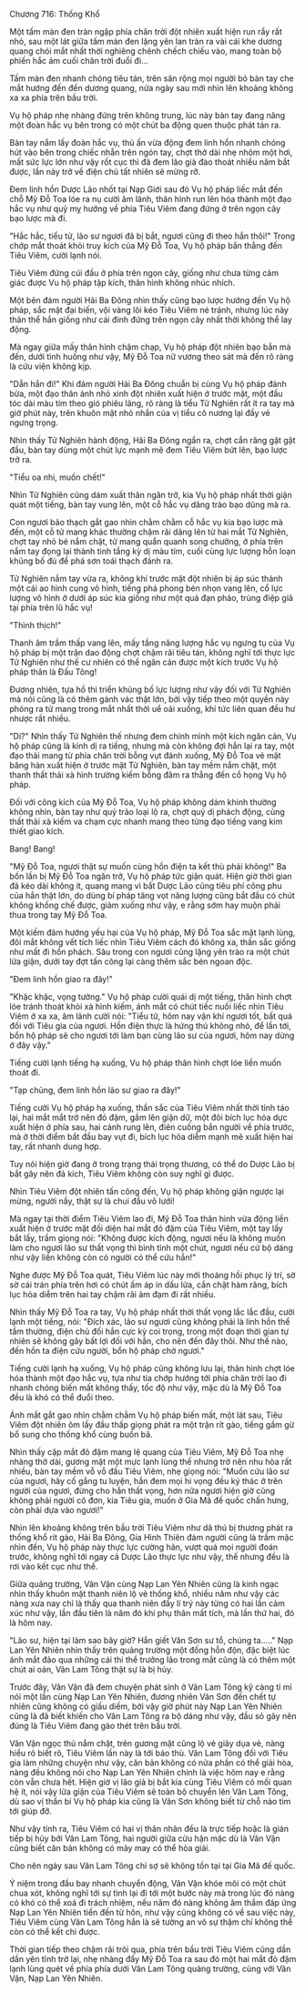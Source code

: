 




Chương 716: Thống Khổ


Một tấm màn đen tràn ngập phía chân trời đột nhiên xuất hiện run rẩy rất nhỏ, sau một lát giữa tấm màn đen lặng yên lan tràn ra vài cái khe dương quang chói mắt nhất thời nghiêng chênh chếch chiếu vào, mang toàn bộ phiến hắc ám cuối chân trời đuổi đi...

Tấm màn đen nhanh chóng tiêu tán, trên sân rộng mọi người bỏ bàn tay che mắt hướng đến đến dương quang, nửa ngày sau mới nhìn lên khoảng không xa xa phía trên bầu trời.

Vụ hộ pháp nhẹ nhàng đứng trên không trung, lúc này bàn tay đang nâng một đoàn hắc vụ bên trong có một chút ba động quen thuộc phát tán ra.

Bàn tay nắm lấy đoàn hắc vụ, thủ ấn vừa động đem linh hồn nhanh chóng hút vào bên trong chiếc nhẫn trên ngón tay, chợt thở dài nhẹ nhõm một hơi, mất sức lực lớn như vậy rốt cục thì đã đem lão già đào thoát nhiều năm bắt được, lần này trở về điện chủ tất nhiên sẽ mừng rỡ.

Đem linh hồn Dược Lão nhốt tại Nạp Giới sau đó Vụ hộ pháp liếc mắt đến chỗ Mỹ Đỗ Toa lóe ra nụ cười âm lãnh, thân hình run lên hóa thành một đạo hắc vụ như quỷ mỵ hướng về phía Tiêu Viêm đang đứng ở trên ngọn cây bạo lược mà đi.

"Hắc hắc, tiểu tử, lão sư ngươi đã bị bắt, ngươi cũng đi theo hắn thôi!" Trong chớp mắt thoát khỏi truy kích của Mỹ Đỗ Toa, Vụ hộ pháp bắn thẳng đến Tiêu Viêm, cười lạnh nói.

Tiêu Viêm đứng cúi đầu ở phía trên ngọn cây, giống như chưa từng cảm giác được Vu hộ pháp tập kích, thân hình không nhúc nhích.

Một bên đám người Hải Ba Đông nhìn thấy cũng bạo lược hướng đến Vụ hộ pháp, sắc mặt đại biến, vội vàng lôi kéo Tiêu Viêm né tránh, nhưng lúc này thân thể hắn giống như cái đinh đứng trên ngọn cây nhất thời không thể lay động.

Mà ngay giữa mấy thân hình chậm chạp, Vụ hộ pháp đột nhiên bạo bắn mà đến, dưới tình huống như vậy, Mỹ Đỗ Toa nữ vương theo sát mà đến rõ ràng là cứu viện không kịp.

"Dẫn hắn đi!" Khi đám người Hải Ba Đông chuẩn bị cùng Vụ hộ pháp đánh bừa, một đạo thân ảnh nhỏ xinh đột nhiên xuất hiện ở trước mặt, một đầu tóc dài màu tím theo gió phiêu lãng, rõ ràng là tiểu Tử Nghiên rất ít ra tay mà giờ phút này, trên khuôn mặt nhỏ nhắn của vị tiểu cô nương lại đầy vẻ ngưng trọng.

Nhìn thấy Tử Nghiên hành động, Hải Ba Đông ngẩn ra, chợt cắn răng gật gật đầu, bàn tay dùng một chút lực mạnh mẽ đem Tiêu Viêm bứt lên, bạo lược trở ra.

"Tiểu oa nhi, muốn chết!"

Nhìn Tử Nghiên cũng dám xuất thân ngăn trở, kia Vụ hộ pháp nhất thời giận quát một tiếng, bàn tay vung lên, một cỗ hắc vụ dâng trào bạo dũng mà ra.

Con ngươi bảo thạch gắt gao nhìn chằm chằm cỗ hắc vụ kia bạo lược mà đến, một cỗ tử mang khác thường chậm rãi dâng lên từ hai mắt Tử Nghiên, chợt tay nhỏ bé nắm chặt, tử mang quẩn quanh song chưởng, ở phía trên nắm tay đọng lại thành tinh tầng kỳ dị màu tím, cuối cùng lực lượng hỗn loạn khủng bố đủ để phá sơn toái thạch đánh ra.

Tử Nghiên nắm tay vừa ra, không khí trước mặt đột nhiên bị áp súc thành một cái ao hình cung vô hình, tiếng phá phong bén nhọn vang lên, cổ lực lượng vô hình ở dưới áp súc kia giống như một quả đạn pháo, trùng điệp giã tại phía trên lũ hắc vụ!

"Thình thịch!"

Thanh âm trầm thấp vang lên, mấy tầng năng lượng hắc vụ ngưng tụ của Vụ hộ pháp bị một trận dao động chợt chậm rãi tiêu tán, không nghĩ tới thực lực Tử Nghiên như thế cư nhiên có thể ngăn cản được một kích trước Vụ hộ pháp thân là Đấu Tông!

Đương nhiên, tựa hồ thi triển khủng bố lực lượng như vậy đối với Tử Nghiên mà nói cũng là có thêm gánh vác thật lớn, bởi vậy tiếp theo một quyền này phóng ra tử mang trong mắt nhất thời uể oải xuống, khí tức liên quan đều hư nhược rất nhiều.

"Di?" Nhìn thấy Tử Nghiên thế nhưng đem chính mình một kích ngăn cản, Vụ hộ pháp cũng là kinh dị ra tiếng, nhưng mà còn không đợi hắn lại ra tay, một đạo thải mang từ phía chân trời bỗng vụt đánh xuống, Mỹ Đỗ Toa vẻ mặt băng hàn xuất hiện ở trước mặt Tử Nghiên, bàn tay mềm nắm chặt, một thanh thất thải xà hình trường kiếm bỗng đâm ra thẳng đến cổ họng Vụ hộ pháp.

Đối với công kích của Mỹ Đỗ Toa, Vụ hộ pháp không dám khinh thường không nhìn, bàn tay như quỷ trảo loại lộ ra, chợt quỷ dị phách động, cùng thất thải xà kiếm va chạm cực nhanh mang theo từng đạo tiếng vang kim thiết giao kích.

Bang! Bang!

"Mỹ Đỗ Toa, ngươi thật sự muốn cùng hồn điện ta kết thù phải không!" Ba bốn lần bị Mỹ Đỗ Toa ngăn trở, Vụ hộ pháp tức giận quát. Hiện giờ thời gian đã kéo dài không ít, quang mang vì bắt Dược Lão cũng tiêu phí công phu của hắn thật lớn, do dùng bí pháp tăng vọt năng lượng cũng bắt đầu có chút không khống chế được, giảm xuống như vậy, e rằng sớm hay muộn phải thua trong tay Mỹ Đỗ Toa.

Một kiếm đâm hướng yếu hại của Vụ hộ pháp, Mỹ Đỗ Toa sắc mặt lạnh lùng, đôi mắt không vết tích liếc nhìn Tiêu Viêm cách đó không xa, thần sắc giống như mất đi hồn phách. Sâu trong con ngươi cũng lặng yên trào ra một chút lửa giận, dưới tay đợt tấn công lại càng thêm sắc bén ngoan độc.

"Đem linh hồn giao ra đây!"

"Khặc khặc, vọng tưởng." Vụ hộ pháp cười quái dị một tiếng, thân hình chợt lóe tránh thoát khỏi xà hình kiếm, ánh mắt có chút tiếc nuối liếc nhìn Tiêu Viêm ở xa xa, âm lãnh cười nói: "Tiểu tử, hôm nay vận khí ngươi tốt, bất quá đối với Tiêu gia của ngươi. Hồn điện thực là hứng thú không nhỏ, để lần tới, bổn hộ pháp sẽ cho ngươi tới làm bạn cùng lão sư của ngươi, hôm nay dừng ở đây vậy."

Tiếng cười lạnh tiếng hạ xuống, Vu hộ pháp thân hình chợt lóe liền muốn thoát đi.

"Tạp chủng, đem linh hồn lão sư giao ra đây!"

Tiếng cười Vụ hộ pháp hạ xuống, thần sắc của Tiêu Viêm nhất thời tỉnh táo lại, hai mắt mắt trở nên đỏ đậm, gầm lên giận dữ, một đôi bích lục hỏa dực xuất hiện ở phía sau, hai cánh rung lên, điên cuồng bắn người về phía trước, mà ở thời điểm bắt đầu bay vụt đi, bích lục hỏa diễm mạnh mẽ xuất hiện hai tay, rất nhanh dung hợp.

Tuy nói hiện giờ đang ở trong trạng thái trọng thương, có thể do Dược Lão bị bắt gây nên đả kích, Tiêu Viêm không còn suy nghĩ gì được.

Nhìn Tiêu Viêm đột nhiên tấn công đến, Vụ hộ pháp không giận ngược lại mừng, người nầy, thật sự là chui đầu vô lưới!

Mà ngay tại thời điểm Tiêu Viêm lao đi, Mỹ Đỗ Toa thân hình vừa động liền xuất hiện ở trước mặt đối diện hai mắt đỏ đậm của Tiêu Viêm, một tay lấy bắt lấy, trầm giọng nói: "Không được kích động, ngươi nếu là không muốn làm cho ngươi lão sư thất vọng thì bình tỉnh một chút, ngươi nếu cứ bộ dáng như vậy liền không còn có người có thể cứu hắn!"

Nghe được Mỹ Đỗ Toa quát, Tiêu Viêm lúc này mới thoáng hồi phục lý trí, sờ sờ cái trán phía trên hơi có chút ấm áp in dấu lửa, cắn chặt hàm răng, bích lục hỏa diễm trên hai tay chậm rãi ảm đạm đi rất nhiều.

Nhìn thấy Mỹ Đỗ Toa ra tay, Vụ hộ pháp nhất thời thất vọng lắc lắc đầu, cười lạnh một tiếng, nói: "Đích xác, lão sư ngươi cũng không phải là linh hồn thể tầm thường, điện chủ đối hắn cực kỳ coi trọng, trong một đoạn thời gian tự nhiên sẽ không gây bất lợi đối với hắn, cho nên đến đây thôi. Như thế nào, đến hồn ta điện cứu người, bổn hộ pháp chờ ngươi."

Tiếng cười lạnh hạ xuống, Vụ hộ pháp cũng không lưu lại, thân hình chợt lóe hóa thành một đạo hắc vụ, tựa như tia chớp hướng tới phía chân trời lao đi nhanh chóng biến mất không thấy, tốc độ như vậy, mặc dù là Mỹ Đỗ Toa đều là khó có thể đuổi theo.

Ánh mắt gắt gao nhìn chằm chằm Vụ hộ pháp biến mất, một lát sau, Tiêu Viêm đột nhiên ôm lấy đầu thấp giọng phát ra một trận rít gào, tiếng gầm gừ bổ sung cho thống khổ cùng buồn bã.

Nhìn thấy cặp mắt đỏ đậm mang lệ quang của Tiêu Viêm, Mỹ Đỗ Toa nhẹ nhàng thở dài, gương mặt một mực lạnh lùng thế nhưng trở nên nhu hòa rất nhiều, bàn tay mềm vỗ vỗ đầu Tiêu Viêm, nhẹ giọng nói: "Muốn cứu lão sư của ngươi, hãy cố gắng tu luyện, hắn đem mọi hi vọng đều ký thác ở trên người của ngươi, đừng cho hắn thất vọng, hơn nữa ngươi hiện giờ cũng không phải người cô đơn, kia Tiêu gia, muốn ở Gia Mã đế quốc chấn hưng, còn phải dựa vào ngươi!"

Nhìn lên khoảng không trên bầu trời Tiêu Viêm như dã thú bị thương phát ra thống khổ rít gào, Hải Ba Đông, Gia Hình Thiên đám người cũng là trầm mặc nhìn đến, Vụ hộ pháp này thực lực cường hãn, vượt quá mọi người đoán trước, không nghĩ tới ngay cả Dược Lão thực lực như vậy, thế nhưng đều là rơi vào kết cục như thế.

Giữa quảng trường, Vân Vận cùng Nạp Lan Yên Nhiên cũng là kinh ngạc nhìn thấy khuôn mặt thanh niên lộ vẻ thống khổ, nhiều năm như vậy các nàng xưa nay chỉ là thấy qua thanh niên đầy lí trý này từng có hai lần cảm xúc như vậy, lần đầu tiên là năm đó khi phụ thân mất tích, mà lần thứ hai, đó là hôm nay.

"Lão sư, hiện tại làm sao bây giờ? Hắn giết Vân Sơn sư tổ, chúng ta....." Nạp Lan Yên Nhiên nhìn thấy trên quảng trường một đống hỗn độn, đặc biệt lúc ánh mắt đảo qua những cái thi thể trưởng lão trong mắt cũng là có thêm một chút ai oán, Vân Lam Tông thật sự là bị hủy.

Trước đây, Vân Vận đã đem chuyện phát sinh ở Vân Lam Tông kỹ càng tỉ mỉ nói một lần cùng Nạp Lan Yên Nhiên, đương nhiên Vân Sơn đến chết tự nhiên cũng không có giấu diếm, bởi vậy giờ phút này Nạp Lan Yên Nhiên cũng là đã biết khiến cho Vân Lam Tông ra bộ dáng như vậy, đầu sỏ gây nên đúng là Tiêu Viêm đang gào thét trên bầu trời.

Vân Vận ngọc thủ nắm chặt, trên gương mặt cũng lộ vẻ giãy dụa vẻ, nàng hiểu rõ biết rõ, Tiêu Viêm lần này là tới báo thù. Vân Lam Tông đối với Tiêu gia làm những chuyện như vậy, căn bản không có nửa phần có thể giải hòa, nàng đều không nói cho Nạp Lan Yên Nhiên chính là việc hôm nay e rằng còn vẫn chưa hết. Hiện giờ vị lão giả bị bắt kia cùng Tiêu Viêm có mối quan hệ ít, nói vậy lửa giận của Tiêu Viêm sẽ toàn bộ chuyển lên Vân Lam Tông, dù sao vị thần bí Vụ hộ pháp kia cũng là Vân Sơn không biết từ chỗ nào tìm tới giúp đỡ.

Như vậy tính ra, Tiêu Viêm có hai vị thân nhân đều là trực tiếp hoặc là gián tiếp bị hủy bởi Vân Lam Tông, hai người giữa cừu hận mặc dù là Vân Vận cũng biết căn bản không có mảy may có thể hòa giải.

Cho nên ngày sau Vân Lam Tông chỉ sợ sẽ không tồn tại tại Gia Mã đế quốc.

Ý niệm trong đầu bay nhanh chuyển động, Vân Vận khóe môi có một chút chua xót, không nghĩ tới sự tình lại đi tới một bước này mà trong lúc đó nàng có khó có thể xoá đi trách nhiệm, nếu năm đó nàng không âm thầm đáp ứng Nạp Lan Yên Nhiên tiến đến từ hôn, như vậy cũng không có về sau việc này, Tiêu Viêm cùng Vân Lam Tông hắn là sẽ tường an vô sự thậm chí không thể còn có thể kết chi được.

Thời gian tiếp theo chậm rãi trôi qua, phía trên bầu trời Tiêu Viêm cũng dần dần yên tĩnh trở lại, nhẹ nhàng đẩy Mỹ Đỗ Toa ra sau đó một hai mắt đỏ đậm lạnh lùng quét về phía phía dưới Vân Lam Tông quảng trường, cùng với Vân Vận, Nạp Lan Yên Nhiên.




